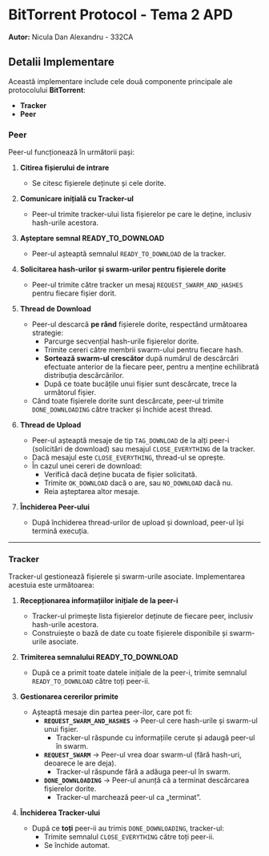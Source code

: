 # BitTorrent Protocol - Tema 2 APD

**Autor:** Nicula Dan Alexandru - 332CA



## Detalii Implementare
Această implementare include cele două componente principale ale protocolului **BitTorrent**:
- **Tracker**
- **Peer**

### Peer
Peer-ul funcționează în următorii pași:

1. **Citirea fișierului de intrare**
   - Se citesc fișierele deținute și cele dorite.
   
2. **Comunicare inițială cu Tracker-ul**
   - Peer-ul trimite tracker-ului lista fișierelor pe care le deține, inclusiv hash-urile acestora.
   
3. **Așteptare semnal READY_TO_DOWNLOAD**
   - Peer-ul așteaptă semnalul `READY_TO_DOWNLOAD` de la tracker.
   
4. **Solicitarea hash-urilor și swarm-urilor pentru fișierele dorite**
   - Peer-ul trimite către tracker un mesaj `REQUEST_SWARM_AND_HASHES` pentru fiecare fișier dorit.
   
5. **Thread de Download**
   - Peer-ul descarcă **pe rând** fișierele dorite, respectând următoarea strategie:
     - Parcurge secvențial hash-urile fișierelor dorite.
     - Trimite cereri către membrii swarm-ului pentru fiecare hash.
     - **Sortează swarm-ul crescător** după numărul de descărcări efectuate anterior de la fiecare peer, pentru a menține echilibrată distribuția descărcărilor.
     - După ce toate bucățile unui fișier sunt descărcate, trece la următorul fișier.
   - Când toate fișierele dorite sunt descărcate, peer-ul trimite `DONE_DOWNLOADING` către tracker și închide acest thread.

6. **Thread de Upload**
   - Peer-ul așteaptă mesaje de tip `TAG_DOWNLOAD` de la alți peer-i (solicitări de download) sau mesajul `CLOSE_EVERYTHING` de la tracker.
   - Dacă mesajul este `CLOSE_EVERYTHING`, thread-ul se oprește.
   - În cazul unei cereri de download:
     - Verifică dacă deține bucata de fișier solicitată.
     - Trimite `OK_DOWNLOAD` dacă o are, sau `NO_DOWNLOAD` dacă nu.
     - Reia așteptarea altor mesaje.

7. **Închiderea Peer-ului**
   - După închiderea thread-urilor de upload și download, peer-ul își termină execuția.

---

### Tracker
Tracker-ul gestionează fișierele și swarm-urile asociate. Implementarea acestuia este următoarea:

1. **Recepționarea informațiilor inițiale de la peer-i**
   - Tracker-ul primește lista fișierelor deținute de fiecare peer, inclusiv hash-urile acestora.
   - Construiește o bază de date cu toate fișierele disponibile și swarm-urile asociate.

2. **Trimiterea semnalului READY_TO_DOWNLOAD**
   - După ce a primit toate datele inițiale de la peer-i, trimite semnalul `READY_TO_DOWNLOAD` către toți peer-ii.

3. **Gestionarea cererilor primite**
   - Așteaptă mesaje din partea peer-ilor, care pot fi:
     - **`REQUEST_SWARM_AND_HASHES`** → Peer-ul cere hash-urile și swarm-ul unui fișier.
       - Tracker-ul răspunde cu informațiile cerute și adaugă peer-ul în swarm.
     - **`REQUEST_SWARM`** → Peer-ul vrea doar swarm-ul (fără hash-uri, deoarece le are deja).
       - Tracker-ul răspunde fără a adăuga peer-ul în swarm.
     - **`DONE_DOWNLOADING`** → Peer-ul anunță că a terminat descărcarea fișierelor dorite.
       - Tracker-ul marchează peer-ul ca „terminat”.

4. **Închiderea Tracker-ului**
   - După ce **toți** peer-ii au trimis `DONE_DOWNLOADING`, tracker-ul:
     - Trimite semnalul `CLOSE_EVERYTHING` către toți peer-ii.
     - Se închide automat.
